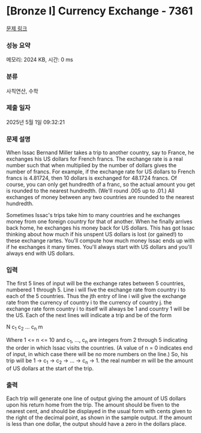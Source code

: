 # [Bronze I] Currency Exchange - 7361 

[문제 링크](https://www.acmicpc.net/problem/7361) 

### 성능 요약

메모리: 2024 KB, 시간: 0 ms

### 분류

사칙연산, 수학

### 제출 일자

2025년 5월 1일 09:32:21

### 문제 설명

<p>When Issac Bernand Miller takes a trip to another country, say to France, he exchanges his US dollars for French francs. The exchange rate is a real number such that when multiplied by the number of dollars gives the number of francs. For example, if the exchange rate for US dollars to French francs is 4.81724, then 10 dollars is exchanged for 48.1724 francs. Of course, you can only get hundredth of a franc, so the actual amount you get is rounded to the nearest hundredth. (We'll round .005 up to .01.) All exchanges of money between any two countries are rounded to the nearest hundredth.</p>

<p>Sometimes Issac's trips take him to many countries and he exchanges money from one foreign country for that of another. When he finally arrives back home, he exchanges his money back for US dollars. This has got Issac thinking about how much if his unspent US dollars is lost (or gained!) to these exchange rartes. You'll compute how much money Issac ends up with if he exchanges it many times. You'll always start with US dollars and you'll always end with US dollars.</p>

### 입력 

 <p>The first 5 lines of input will be the exchange rates between 5 countries, numbered 1 through 5. Line i will five the exchange rate from country i to each of the 5 countries. Thus the jth entry of line i will give the exchange rate from the currency of country i to the currency of country j. the exchange rate form country i to itself will always be 1 and country 1 will be the US. Each of the next lines will indicate a trip and be of the form</p>

<p>N c<sub>1</sub> c<sub>2</sub> … c<sub>n</sub> m</p>

<p>Where 1 <= n <= 10 and c<sub>1</sub>, …, c<sub>n</sub> are integers from 2 through 5 indicating the order in which Issac visits the countries. (A value of n = 0 indicates end of input, in which case there will be no more numbers on the line.) So, his trip will be 1 -> c<sub>1</sub> -> c<sub>2</sub> -> … -> c<sub>n</sub> -> 1. the real number m will be the amount of US dollars at the start of the trip.</p>

### 출력 

 <p>Each trip will generate one line of output giving the amount of US dollars upon his return home from the trip. The amount should be fiven to the nearest cent, and should be displayed in the usual form with cents given to the right of the decimal point, as shown in the sample output. If the amount is less than one dollar, the output should have a zero in the dollars place.</p>

<p> </p>

